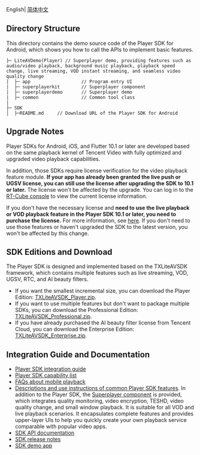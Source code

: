 English| [简体中文](./README.md)

## Directory Structure

This directory contains the demo source code of the Player SDK for Android, which shows you how to call the APIs to implement basic features.

```
├─ LiteAVDemo(Player) // Superplayer demo, providing features such as audio/video playback, background music playback, playback speed change, live streaming, VOD instant streaming, and seamless video quality change
|  ├─ app                   // Program entry UI
|  ├─ superplayerkit        // Superplayer component
|  ├─ superplayerdemo       // Superplayer demo
|  ├─ common                // Common tool class
|
├─ SDK 
│  ├─README.md     // Download URL of the Player SDK for Android
```

## Upgrade Notes

Player SDKs for Android, iOS, and Flutter 10.1 or later are developed based on the same playback kernel of Tencent Video with fully optimized and upgraded video playback capabilities.

In addition, those SDKs require license verification for the video playback feature module. **If your app has already been granted the live push or UGSV license, you can still use the license after upgrading the SDK to 10.1 or later.** The license won't be affected by the upgrade. You can log in to the [RT-Cube console](https://console.cloud.tencent.com/vcube) to view the current license information.

If you don't have the necessary license and **need to use the live playback or VOD playback feature in the Player SDK 10.1 or later, you need to purchase the license.** For more information, see [here](https://cloud.tencent.com/document/product/881/74199#.E6.8E.88.E6.9D.83.E8.AF.B4.E6.98.8E). If you don't need to use those features or haven't upgraded the SDK to the latest version, you won't be affected by this change.

## SDK Editions and Download

The Player SDK is designed and implemented based on the TXLiteAVSDK framework, which contains multiple features such as live streaming, VOD, UGSV, RTC, and AI beauty filters.

- If you want the smallest incremental size, you can download the Player Edition: [TXLiteAVSDK_Player.zip](https://cloud.tencent.com/document/product/881/20205).
- If you want to use multiple features but don't want to package multiple SDKs, you can download the Professional Edition: [TXLiteAVSDK_Professional.zip](https://cloud.tencent.com/document/product/647/32689#Professional).
- If you have already purchased the AI beauty filter license from Tencent Cloud, you can download the Enterprise Edition: [TXLiteAVSDK_Enterprise.zip](https://cloud.tencent.com/document/product/647/32689#Enterprise).

## Integration Guide and Documentation

- [Player SDK integration guide](https://cloud.tencent.com/document/product/881/20216#sdk.E9.9B.86.E6.88.90)
- [Player SDK capability list](https://cloud.tencent.com/document/product/881/61375)
- [FAQs about mobile playback](https://cloud.tencent.com/document/product/881/73976)
- [Descriptions and use instructions of common Player SDK features](https://cloud.tencent.com/document/product/881/20216#.E5.8A.9F.E8.83.BD.E4.BD.BF.E7.94.A8). In addition to the Player SDK, the [Superplayer component](https://cloud.tencent.com/document/product/266/7938) is provided, which integrates quality monitoring, video encryption, TESHD, video quality change, and small window playback. It is suitable for all VOD and live playback scenarios. It encapsulates complete features and provides upper-layer UIs to help you quickly create your own playback service comparable with popular video apps.
- [SDK API documentation](https://cloud.tencent.com/document/product/881/67113)
- [SDK release notes](https://cloud.tencent.com/document/product/881/62169)
- [SDK demo app](https://cloud.tencent.com/document/product/881/20204)

